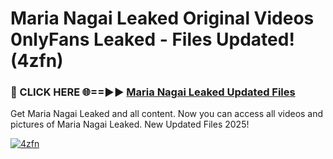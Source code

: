 # Maria Nagai Leaked Original Videos 0nlyFans Leaked - Files Updated! (4zfn)

<h3>🔴 CLICK HERE 🌐==►► <a href="https://tinyurl.com/2jnfzry5" rel="nofollow">Maria Nagai Leaked Updated Files</a></h3>

Get Maria Nagai Leaked and all content. Now you can access all videos and pictures of Maria Nagai Leaked. New Updated Files 2025!

[![4zfn](https://i.imgur.com/GyGTBgg.gif)](https://tinyurl.com/2jnfzry5)
